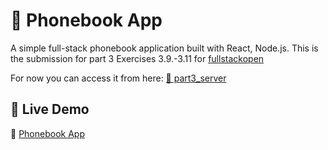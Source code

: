 # 📖 Phonebook App

A simple full-stack phonebook application built with React, Node.js.
This is the submission for part 3 Exercises 3.9.-3.11 for [fullstackopen](https://fullstackopen.com/en/part3/deploying_app_to_internet#streamlining-deploying-of-the-frontend)

For now you can access it from here: [🔗 part3_server](https://github.com/ganjusimran-dev-diary/part3_server)

## 🚀 Live Demo

🔗 [Phonebook App](https://part3-server-dv30.onrender.com)
